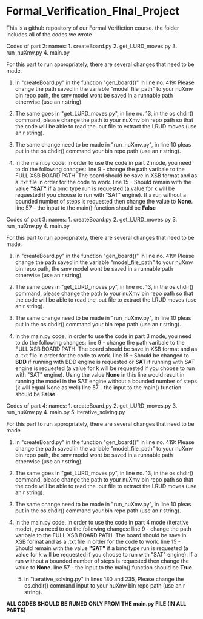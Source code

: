 # Formal_Verification_FInal_Project
This is a github repository of our Formal Verifiction course. the folder includes all of the codes we wrote


Codes of part 2:
    names:
          1. createBoard.py
          2. get_LURD_moves.py
          3. run_nuXmv.py
          4. main.py

For this part to run appropriately, there are several changes that need to be made.
1. in "createBoard.py" in the function "gen_board()" in line no. 419:
    Please change the path saved in the variable "model_file_path" to your nuXmv bin repo path, the smv model wont be saved in a runnable path otherwise (use an r string).
        
2. The same goes in "get_LURD_moves.py", in line no. 13, in the  os.chdir() command, please change the path to your nuXmv bin repo path so that the code will be able to read the .out file to
    extract the LRUD moves (use an r string).
    
3. The same change need to be made in "run_nuXmv.py", in line 10 pleas put in the os.chdir() command your bin repo path (use an r string).
    
4. In the main.py code, in order to use the code in part 2 mode, you need to do the following changes:
   line 9 - change the path varibale to the FULL XSB BOARD PATH.
            The board should be save in XSB format and as a .txt file in order for the code to work.
   line 15 - Should remain with the value **"SAT"** if a bmc type run is requested (a value for k will be requested if you choose to run with "SAT" engine).
             If a run without a bounded number of steps is requested then change the value to **None**.
   line 57 - the input to the main() function should be **False**


Codes of part 3:
        names: 
          1. createBoard.py
          2. get_LURD_moves.py
          3. run_nuXmv.py
          4. main.py

For this part to run appropriately, there are several changes that need to be made.
1. in "createBoard.py" in the function "gen_board()" in line no. 419:
   Please change the path saved in the variable "model_file_path" to your nuXmv bin repo path, the smv model wont be saved in a runnable path otherwise (use an r string).
                
2. The same goes in "get_LURD_moves.py", in line no. 13, in the  os.chdir() command, please change the path to your nuXmv bin repo path so that the code will be able to
   read the .out file to extract the LRUD moves (use an r string).
                
3. The same change need to be made in "run_nuXmv.py", in line 10 pleas put in the os.chdir() command your bin repo path (use an r string).
            
4. In the main.py code, in order to use the code in part 3 mode, you need to do the following changes:
   line 9 - change the path varibale to the FULL XSB BOARD PATH.
            The board should be save in XSB format and as a .txt file in order for the code to work.
   line 15 - Should be changed to **BDD** if running with BDD engine is requested or **SAT** if running with SAT engine is requested (a value for k will be requested if you choose to run with "SAT" engine).
             Using the value **None** in this line would result in running the model in the SAT engine without a bounded number of steps (k will equal None as well)
   line 57 - the input to the main() function should be **False**


Codes of part 4:
        names: 
          1. createBoard.py
          2. get_LURD_moves.py
          3. run_nuXmv.py
          4. main.py
          5. iterative_solving.py

For this part to run appropriately, there are several changes that need to be made.
1. in "createBoard.py" in the function "gen_board()" in line no. 419:
   Please change the path saved in the variable "model_file_path" to your nuXmv bin repo path, the smv model wont be saved in a runnable path otherwise (use an r string).
                
2. The same goes in "get_LURD_moves.py", in line no. 13, in the  os.chdir() command, please change the path to your nuXmv bin repo path so that the code will be able to
   read the .out file to extract the LRUD moves (use an r string).
                
3. The same change need to be made in "run_nuXmv.py", in line 10 pleas put in the os.chdir() command your bin repo path (use an r string).
            
4. In the main.py code, in order to use the code in part 4 mode (iterative mode), you need to do the following changes:
   line 9 - change the path varibale to the FULL XSB BOARD PATH.
            The board should be save in XSB format and as a .txt file in order for the code to work.
   line 15 - Should remain with the value **"SAT"** if a bmc type run is requested (a value for k will be requested if you choose to run with "SAT" engine).
             If a run without a bounded number of steps is requested then change the value to **None**.
   line 57 - the input to the main() function should be **True**
                
   5. In "iterative_solving.py" in lines 180 and 235, Please change the os.chdir() command input to your nuXmv bin repo path (use an r string).
            
**ALL CODES SHOULD BE RUNED ONLY FROM THE main.py FILE (IN ALL PARTS)**



    
